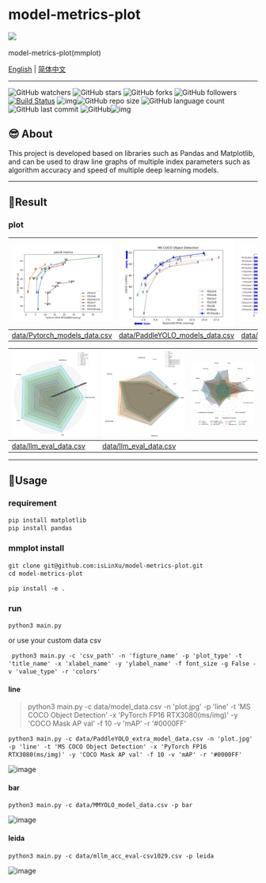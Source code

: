 # model-metrics-plot

![](./img/project_logo.png)

model-metrics-plot(mmplot)

[English](README.md) | [简体中文](README.zh-CN.md)

---
![GitHub watchers](https://img.shields.io/github/watchers/isLinXu/model-metrics-plot.svg?style=social) ![GitHub stars](https://img.shields.io/github/stars/isLinXu/model-metrics-plot.svg?style=social) ![GitHub forks](https://img.shields.io/github/forks/isLinXu/model-metrics-plot.svg?style=social) ![GitHub followers](https://img.shields.io/github/followers/isLinXu.svg?style=social)
 [![Build Status](https://img.shields.io/endpoint.svg?url=https%3A%2F%2Factions-badge.atrox.dev%2Fatrox%2Fsync-dotenv%2Fbadge&style=flat)](https://github.com/isLinXu/model-metrics-plot)  ![img](https://badgen.net/badge/icon/learning?icon=deepscan&label)![GitHub repo size](https://img.shields.io/github/repo-size/isLinXu/model-metrics-plot.svg?style=flat-square) ![GitHub language count](https://img.shields.io/github/languages/count/isLinXu/model-metrics-plot)  ![GitHub last commit](https://img.shields.io/github/last-commit/isLinXu/model-metrics-plot) ![GitHub](https://img.shields.io/github/license/isLinXu/model-metrics-plot.svg?style=flat-square)![img](https://hits.dwyl.com/isLinXu/model-metrics-plot.svg)

## 😎 About

This project is developed based on libraries such as Pandas and Matplotlib, and can be used to draw line graphs of multiple index parameters such as algorithm accuracy and speed of multiple deep learning models.

---

## 🥰Result

### plot

| <img src="./img/plot_metrics.jpg" style="zoom:33%;" />       | ![](./img/paddle_plot_metrics.jpg)                           | <img src="./img/bar_chart_plot.jpg" style="zoom: 25%;" />    |
| ------------------------------------------------------------ | ------------------------------------------------------------ | ------------------------------------------------------------ |
| [data/Pytorch_models_data.csv](https://github.com/isLinXu/model-metrics-plot/blob/main/data/Pytorch_models_data.csv) | [data/PaddleYOLO_models_data.csv](https://github.com/isLinXu/model-metrics-plot/blob/main/data/PaddleYOLO_model_data.csv) | [data/MMYOLO_model_data.csv](https://github.com/isLinXu/model-metrics-plot/blob/main/data/MMYOLO_model_data.csv) |

| <img src="./img/plot_mult_chart.jpg" style="zoom:20%;" />                                                | <img src="./img/plot_mult_code_chart.jpg" style="zoom:20%;" />                                           | <img src="./img/mllm_chart_acc1.png" alt="mllm_chart_acc1" style="zoom:33%;" /> |
|----------------------------------------------------------------------------------------------------------|----------------------------------------------------------------------------------------------------------| ------------------------------------------------------------ |
| [data/llm_eval_data.csv](https://github.com/isLinXu/model-metrics-plot/blob/main/data/llm_eval_data.csv) | [data/llm_eval_data.csv](https://github.com/isLinXu/model-metrics-plot/blob/main/data/llm_code_eval.csv) | |

---

## 🔨Usage

### requirement

```shell
pip install matplotlib
pip install pandas
```

### mmplot install

```shell
git clone git@github.com:isLinXu/model-metrics-plot.git
cd model-metrics-plot
```

```shell
pip install -e .
```

### run

```shell
python3 main.py
```

or use your custom data csv

```shell
 python3 main.py -c 'csv_path' -n 'figture_name' -p 'plot_type' -t 'title_name' -x 'xlabel_name' -y 'ylabel_name' -f font_size -g False -v 'value_type' -r 'colors' 
```

#### line

> python3 main.py -c data/model_data.csv -n 'plot.jpg' -p 'line' -t 'MS COCO Object Detection' -x 'PyTorch FP16 RTX3080(ms/img)' -y 'COCO Mask AP val' -f 10 -v 'mAP' -r '#0000FF'
>

```shell
python3 main.py -c data/PaddleYOLO_extra_model_data.csv -n 'plot.jpg' -p 'line' -t 'MS COCO Object Detection' -x 'PyTorch FP16 RTX3080(ms/img)' -y 'COCO Mask AP val' -f 10 -v 'mAP' -r '#0000FF'
```

<img width="639" alt="image" src="https://github.com/isLinXu/issues/assets/59380685/be3d7dca-e2b4-4408-9de1-0e04bd946ca4">

#### bar

```shell
python3 main.py -c data/MMYOLO_model_data.csv -p bar
```

<img width="640" alt="image" src="https://github.com/isLinXu/issues/assets/59380685/e6aae12f-e969-4df0-adb4-2a1f3f899094">

#### leida


```shell
python3 main.py -c data/mllm_acc_eval-csv1029.csv -p leida
```

![image](https://github.com/isLinXu/issues/assets/59380685/7fa2d90d-55bc-4fa9-8e0c-899726e22425)